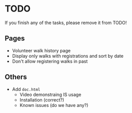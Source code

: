 # TODO

If you finish any of the tasks, please remove it from TODO!

## Pages
- Volunteer walk history page
- Display only walks with registrations and sort by date
- Don't allow registering walks in past

## Others
- Add `doc.html`
    - Video demonstraing IS usage
    - Installation (correct?)
    - Known issues (do we have any?)
